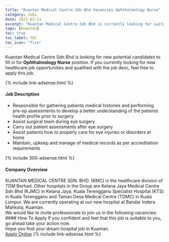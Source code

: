 ```yaml
---
title: "Kuantan Medical Centre Sdn Bhd Vacancies Ophthalmology Nurse" 
category: Jobs 
date: 2021-02-11 
excerpt: "Kuantan Medical Centre Sdn Bhd is currently looking for suitable person to fill in the Ophthalmology Nurse which positioned at Kuantan" 
tags: [Kuantan] 
toc: true 
toc_label: TOC 
toc_icon: "fire" 
--- 
```


<p>Kuantan Medical Centre Sdn Bhd is looking for new potential candidates to fill in for <b>Ophthalmology Nurse</b> position. If you currently looking for new healthcare job opportunities and qualified with the job desc, feel free to apply this job.
</p>{% include link-adsense.html %} 
<div><div><h4>Job Description</h4></div><div><div><span><div><ul><li>Responsible for gathering patients medical histories and performing pre-op assessments to develop a better understanding of the patients health profile prior to surgery</li><li>Assist surgical team during eye surgery</li><li>Carry out patient assessments after eye surgery</li><li>Assist patients how to properly care for eye injuries or disorders at home</li><li>Maintain, upkeep and manage of medical records as per accreditation requirements</li></ul></div></span></div></div></div> 
{% include 300-adsense.html %} 
<div><div><h4>Company Overview</h4></div><div><div><span><div><div>KUANTAN MEDICAL CENTRE SDN. BHD. (KMC) is the healthcare division of TDM Berhad. Other hospitals in the Group are Kelana Jaya Medical Centre Sdn Bhd (KJMC) in Kelana Jaya, Kuala Terengganu Specialist Hospital (KTS) in Kuala Terengganu and Taman Desa Medical Centre (TDMC) in Kuala Lumpur. We are currently operating at our new hospital at Bandar Indera Mahkota, Kuantan.</div>
<div>We would like to invite professionals to join us in the following vacancies:</div></div></span></div></div></div> 
#### How To Apply 
If you confident and feel that this job is suitable to you, go ahead take your action now. <br/> 
Hope you find your dream hospital job in Kuantan. <br/> 
<a href="https://www.jobstreet.com.my/en/job/ophthalmology-nurse-4469961?jobId=jobstreet-my-job-4469961" class="btn btn--warning" target="_blank" rel="nofollow noopenner">Apply Online</a> 
{% include link-adsense.html %} 